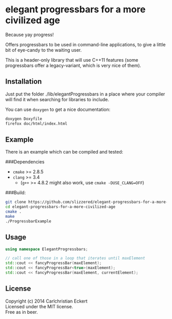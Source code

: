 elegant progressbars for a more civilized age
=============================================
Because yay progress!

Offers progressbars to be used in command-line applications, to give a little
bit of eye-candy to the waiting user.

This is a header-only library that will use C++11 features (some progressbars
offer a legacy-variant, which is very nice of them).

Installation
------------
Just put the folder ./lib/elegantProgressbars in a place where your compiler
will find it when searching for libraries to include.

You can use ```doxygen``` to get a nice documentation:  
```bash
doxygen Doxyfile
firefox doc/html/index.html
```

Example
-------
There is an example which can be compiled and tested:

###Dependencies
 - ```cmake``` >= 2.8.5
 - ```clang``` >= 3.4
   - (```g++``` >= 4.8.2 might also work, use ```cmake -DUSE_CLANG=OFF```)

###Build:
```bash
git clone https://github.com/slizzered/elegant-progressbars-for-a-more-civilized-age.git
cd elegant-progressbars-for-a-more-civilized-age
cmake .
make
./ProgressbarExample
```

Usage
-----
```c++
using namespace ElegantProgressbars;

// call one of those in a loop that iterates until maxElement
std::cout << fancyProgressBar(maxElement);
std::cout << fancyProgressBar<true>(maxElement);
std::cout << fancyProgressBar(maxElement, currentElement);
```

License
-------
Copyright (c) 2014 Carlchristian Eckert  
Licensed under the MIT license.  
Free as in beer.
